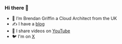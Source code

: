 ### Hi there 👋

- 🔭 I’m Brendan Griffin a Cloud Architect from the UK
- ✍️ I have a [blog](https://brendg.co.uk)
- 📼 I share videos on [YouTube](https://www.youtube.com/user/brendankarl)
- 🐦 I'm on [X](https://x.com/brendankarl)
